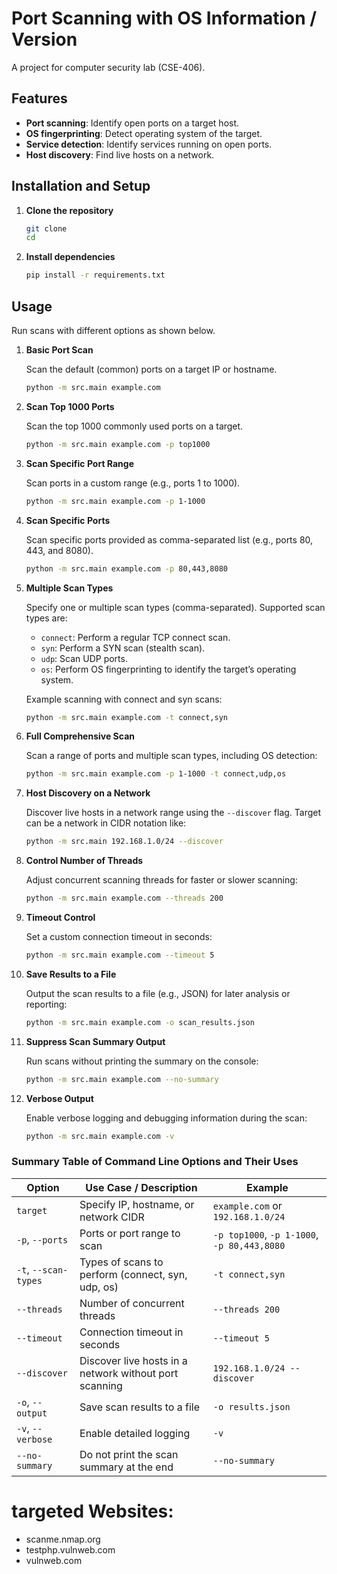 # Port Scanning with OS Information / Version

A project for computer security lab (CSE-406).

## Features

- **Port scanning**: Identify open ports on a target host.
- **OS fingerprinting**: Detect operating system of the target.
- **Service detection**: Identify services running on open ports.
- **Host discovery**: Find live hosts on a network.

## Installation and Setup

1. **Clone the repository**
   ```bash
   git clone 
   cd 
   ```

2. **Install dependencies**
   ```bash
   pip install -r requirements.txt
   ```

## Usage

Run scans with different options as shown below.

1. **Basic Port Scan**

   Scan the default (common) ports on a target IP or hostname.

   ```bash
   python -m src.main example.com
   ```

2. **Scan Top 1000 Ports**

   Scan the top 1000 commonly used ports on a target.

   ```bash
   python -m src.main example.com -p top1000
   ```

3. **Scan Specific Port Range**

   Scan ports in a custom range (e.g., ports 1 to 1000).

   ```bash
   python -m src.main example.com -p 1-1000
   ```

4. **Scan Specific Ports**

   Scan specific ports provided as comma-separated list (e.g., ports 80, 443, and 8080).

   ```bash
   python -m src.main example.com -p 80,443,8080
   ```

5. **Multiple Scan Types**

   Specify one or multiple scan types (comma-separated). Supported scan types are:

   - `connect`: Perform a regular TCP connect scan.
   - `syn`: Perform a SYN scan (stealth scan).
   - `udp`: Scan UDP ports.
   - `os`: Perform OS fingerprinting to identify the target’s operating system.

   Example scanning with connect and syn scans:

   ```bash
   python -m src.main example.com -t connect,syn
   ```

6. **Full Comprehensive Scan**

   Scan a range of ports and multiple scan types, including OS detection:

   ```bash
   python -m src.main example.com -p 1-1000 -t connect,udp,os
   ```

7. **Host Discovery on a Network**

   Discover live hosts in a network range using the `--discover` flag. Target can be a network in CIDR notation like:

   ```bash
   python -m src.main 192.168.1.0/24 --discover
   ```

8. **Control Number of Threads**

   Adjust concurrent scanning threads for faster or slower scanning:

   ```bash
   python -m src.main example.com --threads 200
   ```

9. **Timeout Control**

   Set a custom connection timeout in seconds:

   ```bash
   python -m src.main example.com --timeout 5
   ```

10. **Save Results to a File**

    Output the scan results to a file (e.g., JSON) for later analysis or reporting:

    ```bash
    python -m src.main example.com -o scan_results.json
    ```

11. **Suppress Scan Summary Output**

    Run scans without printing the summary on the console:

    ```bash
    python -m src.main example.com --no-summary
    ```

12. **Verbose Output**

    Enable verbose logging and debugging information during the scan:

    ```bash
    python -m src.main example.com -v
    ```

### Summary Table of Command Line Options and Their Uses

| Option              | Use Case / Description                                      | Example                                           |
|---------------------|------------------------------------------------------------|--------------------------------------------------|
| `target`            | Specify IP, hostname, or network CIDR                       | `example.com` or `192.168.1.0/24`                |
| `-p`, `--ports`     | Ports or port range to scan                                 | `-p top1000`, `-p 1-1000`, `-p 80,443,8080`      |
| `-t`, `--scan-types`| Types of scans to perform (connect, syn, udp, os)          | `-t connect,syn`                                  |
| `--threads`         | Number of concurrent threads                                | `--threads 200`                                   |
| `--timeout`         | Connection timeout in seconds                               | `--timeout 5`                                     |
| `--discover`        | Discover live hosts in a network without port scanning     | `192.168.1.0/24 --discover`                        |
| `-o`, `--output`    | Save scan results to a file                                 | `-o results.json`                                 |
| `-v`, `--verbose`   | Enable detailed logging                                     | `-v`                                              |
| `--no-summary`      | Do not print the scan summary at the end                   | `--no-summary`                                    |

# targeted Websites:
- scanme.nmap.org
- testphp.vulnweb.com
- vulnweb.com